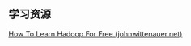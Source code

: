 ## 学习资源

[How To Learn Hadoop For Free (johnwittenauer.net)](https://www.johnwittenauer.net/how-to-learn-hadoop-for-free/)

